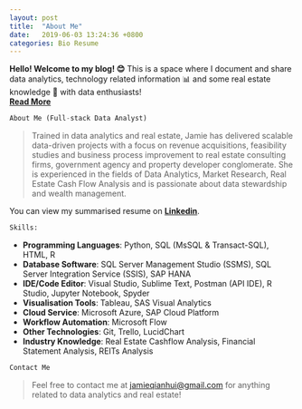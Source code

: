 ```yaml
---
layout: post
title:  "About Me"
date:   2019-06-03 13:24:36 +0800
categories: Bio Resume
---
```

**Hello! Welcome to my blog! 😊** This is a space where I document and share 
 data analytics, technology related information 📊 and some real estate knowledge 🏦 with data enthusiasts! <br> 
 **[Read More][Read-more]**

```python
About Me (Full-stack Data Analyst)
```
> Trained in data analytics and real estate, Jamie has delivered scalable data-driven projects with a focus on revenue acquisitions, feasibility studies and business process improvement to real estate consulting firms, government agency and property developer conglomerate. She is experienced in the fields of Data Analytics, Market Research, Real Estate Cash Flow Analysis and is passionate about data stewardship and wealth management. 

You can view my summarised resume on **[Linkedin][linkedin-profile]**.
 

```python
Skills:
```
+ **Programming Languages**: Python, SQL (MsSQL & Transact-SQL), HTML, R
+ **Database Software**: SQL Server Management Studio (SSMS), SQL Server Integration Service (SSIS), SAP HANA
+ **IDE/Code Editor**: Visual Studio, Sublime Text, Postman (API IDE), R Studio, Jupyter Notebook, Spyder
+ **Visualisation Tools**: Tableau, SAS Visual Analytics
+ **Cloud Service**: Microsoft Azure, SAP Cloud Platform
+ **Workflow Automation**: Microsoft Flow
+ **Other Technologies**: Git, Trello, LucidChart
+ **Industry Knowledge**: Real Estate Cashflow Analysis, Financial Statement Analysis, REITs Analysis

```python
Contact Me
```
> Feel free to contact me at [jamieqianhui@gmail.com][email-add] for anything related to data analytics and real estate! 

[linkedin-profile]: https://linkedin.com/in/jamieluqianhui/
[email-add]: jamieqianhui@gmail.com
[Read-more]: https://jamieqianhui.github.io/bio/resume/2019/06/03/About-Me.html
